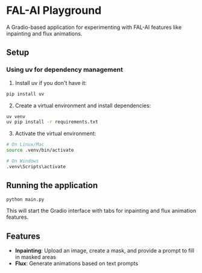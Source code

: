 # FAL-AI Playground

A Gradio-based application for experimenting with FAL-AI features like inpainting and flux animations.

## Setup

### Using uv for dependency management

1. Install uv if you don't have it:

```bash
pip install uv
```

2. Create a virtual environment and install dependencies:

```bash
uv venv
uv pip install -r requirements.txt
```

3. Activate the virtual environment:

```bash
# On Linux/Mac
source .venv/bin/activate

# On Windows
.venv\Scripts\activate
```

## Running the application

```bash
python main.py
```

This will start the Gradio interface with tabs for inpainting and flux animation features.

## Features

- **Inpainting**: Upload an image, create a mask, and provide a prompt to fill in masked areas
- **Flux**: Generate animations based on text prompts
